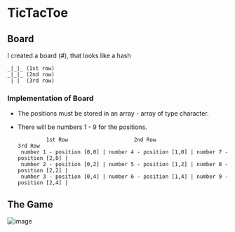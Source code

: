 # TicTacToe

## Board
I created a board (#), that looks like a hash


    _|_|_ (1st row)
    _|_|_ (2nd row)
     | |  (3rd row)

     
 ### Implementation of Board
- The positions must be stored in an array - array of type character.
- There will be numbers 1 - 9 for the positions.

               1st Row                     2nd Row                     3rd Row                    
       number 1 - position [0,0] | number 4 - position [1,0] | number 7 - position [2,0] |
       number 2 - position [0,2] | number 5 - position [1,2] | number 8 - position [2,2] |
       number 3 - position [0,4] | number 6 - position [1,4] | number 9 - position [2,4] |

## The Game
![image](https://user-images.githubusercontent.com/81802355/203623565-336eeab7-468c-402a-8d42-6f80440a8555.png)
